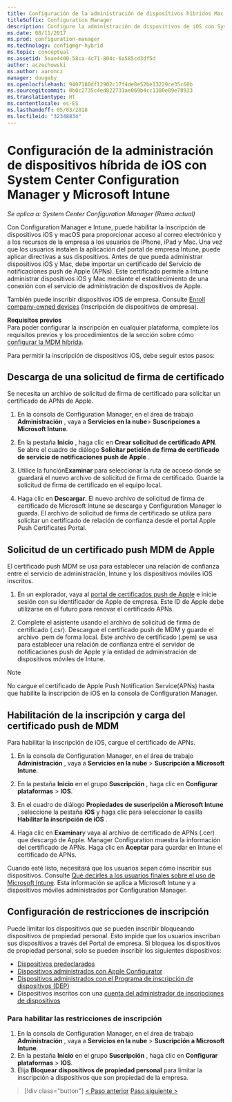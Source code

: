 ```yaml
---
title: Configuración de la administración de dispositivos híbridos Mac e iOS con Microsoft Intune
titleSuffix: Configuration Manager
description: Configure la administración de dispositivos de iOS con System Center Configuration Manager y Microsoft Intune.
ms.date: 08/11/2017
ms.prod: configuration-manager
ms.technology: configmgr-hybrid
ms.topic: conceptual
ms.assetid: 5eae4400-58ca-4c71-804c-6a585cd3df5d
author: aczechowski
ms.author: aaroncz
manager: dougeby
ms.openlocfilehash: 9407180df12902c17f4de8e52be13229ce35c60b
ms.sourcegitcommit: 0b0c2735c4ed822731ae069b4cc1380e89e78933
ms.translationtype: HT
ms.contentlocale: es-ES
ms.lasthandoff: 05/03/2018
ms.locfileid: "32348834"
---
```

# <a name="set-up-ios-hybrid-device-management-with-system-center-configuration-manager-and-microsoft-intune"></a>Configuración de la administración de dispositivos híbrida de iOS con System Center Configuration Manager y Microsoft Intune

*Se aplica a: System Center Configuration Manager (Rama actual)*

Con Configuration Manager e Intune, puede habilitar la inscripción de dispositivos iOS y macOS para proporcionar acceso al correo electrónico y a los recursos de la empresa a los usuarios de iPhone, iPad y Mac. Una vez que los usuarios instalen la aplicación del portal de empresa Intune, puede aplicar directivas a sus dispositivos. Antes de que pueda administrar dispositivos iOS y Mac, debe importar un certificado del Servicio de notificaciones push de Apple (APNs). Este certificado permite a Intune administrar dispositivos iOS y Mac mediante el establecimiento de una conexión con el servicio de administración de dispositivos de Apple.  

 También puede inscribir dispositivos iOS de empresa.  Consulte [Enroll company-owned devices](enroll-company-owned-devices.md) (Inscripción de dispositivos de empresa).  

**Requisitos previos**<br>
Para poder configurar la inscripción en cualquier plataforma, complete los requisitos previos y los procedimientos de la sección sobre cómo [configurar la MDM híbrida](setup-hybrid-mdm.md).

Para permitir la inscripción de dispositivos iOS, debe seguir estos pasos:  

## <a name="download-a-certificate-signing-request"></a>Descarga de una solicitud de firma de certificado
Se necesita un archivo de solicitud de firma de certificado para solicitar un certificado de APNs de Apple.  

1.  En la consola de Configuration Manager, en el área de trabajo **Administración** , vaya a **Servicios en la nube**> **Suscripciones a Microsoft Intune**.  

2.  En la pestaña **Inicio** , haga clic en **Crear solicitud de certificado APN**. Se abre el cuadro de diálogo **Solicitar petición de firma de certificado de servicio de notificaciones push de Apple** .  

3.  Utilice la función**Examinar** para seleccionar la ruta de acceso donde se guardará el nuevo archivo de solicitud de firma de certificado. Guarde la solicitud de firma de certificado en el equipo local.  

4.  Haga clic en **Descargar**. El nuevo archivo de solicitud de firma de certificado de Microsoft Intune se descarga y Configuration Manager lo guarda. El archivo de solicitud de firma de certificado se utiliza para solicitar un certificado de relación de confianza desde el portal Apple Push Certificates Portal.  

## <a name="request-an-mdm-push-certificate-from-apple"></a>Solicitud de un certificado push MDM de Apple
El certificado push MDM se usa para establecer una relación de confianza entre el servicio de administración, Intune y los dispositivos móviles iOS inscritos.  

1.  En un explorador, vaya al [portal de certificados push de Apple](http://go.microsoft.com/fwlink/?LinkId=269844) e inicie sesión con su identificador de Apple de empresa. Este ID de Apple debe utilizarse en el futuro para renovar el certificado APNs.  

2.  Complete el asistente usando el archivo de solicitud de firma de certificado (.csr). Descargue el certificado push de MDM y guarde el archivo .pem de forma local. Este archivo de certificado (.pem) se usa para establecer una relación de confianza entre el servidor de notificaciones push de Apple y la entidad de administración de dispositivos móviles de Intune.  

> [!NOTE]  
>  No cargue el certificado de Apple Push Notification Service(APNs) hasta que habilite la inscripción de iOS en la consola de Configuration Manager.  

## <a name="enable-enrollment-and-upload-the-mdm-push-certificate"></a>Habilitación de la inscripción y carga del certificado push de MDM
Para habilitar la inscripción de iOS, cargue el certificado de APNs.  

1.  En la consola de Configuration Manager, en el área de trabajo **Administración** , vaya a **Servicios en la nube** > **Suscripción a Microsoft Intune**.  

2.  En la pestaña **Inicio** en el grupo **Suscripción** , haga clic en **Configurar plataformas** > **IOS**.  

3.  En el cuadro de diálogo **Propiedades de suscripción a Microsoft Intune** , seleccione la pestaña **iOS** y haga clic para seleccionar la casilla **Habilitar la inscripción de iOS** .  
4.  Haga clic en **Examinar**y vaya al archivo de certificado de APNs (.cer) que descargó de Apple. Manager Configuration muestra la información del certificado de APNs. Haga clic en **Aceptar** para guardar en Intune el certificado de APNs.  

Cuando esté listo, necesitará que los usuarios sepan cómo inscribir sus dispositivos. Consulte [Qué decirles a los usuarios finales sobre el uso de Microsoft Intune](https://docs.microsoft.com/intune/end-user-educate). Esta información se aplica a Microsoft Intune y a dispositivos móviles administrados por Configuration Manager.

## <a name="configure-enrollment-restrictions"></a>Configuración de restricciones de inscripción

Puede limitar los dispositivos que se pueden inscribir bloqueando dispositivos de propiedad personal. Esto impide que los usuarios inscriban sus dispositivos a través del Portal de empresa. Si bloquea los dispositivos de propiedad personal, solo se pueden inscribir los siguientes dispositivos:
- [Dispositivos predeclarados](predeclare-devices-with-hardware-id.md)
- [Dispositivos administrados con Apple Configurator](ios-hybrid-enrollment-using-apple-configurator.md)
- [Dispositivos administrados con el Programa de inscripción de dispositivos (DEP)](ios-device-enrollment-program-for-hybrid.md)
- Dispositivos inscritos con una [cuenta del administrador de inscripciones de dispositivos](enroll-devices-with-device-enrollment-manager.md)

### <a name="to-enable-enrollment-restrictions"></a>Para habilitar las restricciones de inscripción
1.  En la consola de Configuration Manager, en el área de trabajo **Administración** , vaya a **Servicios en la nube** > **Suscripción a Microsoft Intune**.
2.  En la pestaña **Inicio** en el grupo **Suscripción** , haga clic en **Configurar plataformas** > **IOS**.
3.  Elija **Bloquear dispositivos de propiedad personal** para limitar la inscripción a dispositivos que son propiedad de la empresa.

> [!div class="button"]
[< Paso anterior](create-service-connection-point.md)  [Paso siguiente >](set-up-additional-management.md)
